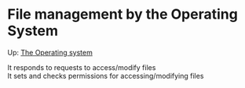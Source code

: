 # File management by the Operating System

Up: [The Operating system](the_operating_system)

It responds to requests to access/modify files  
It sets and checks permissions for accessing/modifying files
